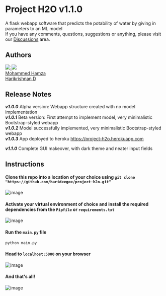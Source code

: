 # Project H2O v1.1.0
A flask webapp software that predicts the potability of water by giving in parameters to an ML model <br>
If you have any comments, questions, suggestions or anything, please visit our <a href="https://github.com/harideegee/project-h2o/discussions">Discussions</a> area.

## Authors
<a href="https://github.com/harideegee/project-h2o/graphs/contributors">
  <img src="https://contrib.rocks/image?repo=Hamza08dev/water-potability-app" />
  <img src="https://contrib.rocks/image?repo=harideegee/project-h2o" />
</a><br>
<a href="https://github.com/Hamza08dev">Mohammed Hamza</a>
<br>
<a href="https://github.com/harideegee">Harikrishnan D</a>

## Release Notes

_**v1.0.0**_ Alpha version: Webapp structure created with no model implementation <br>
_**v1.0.1**_ Beta version: First attempt to implement model, very minimalistic Bootstrap-styled webapp <br>
_**v1.0.2**_ Model successfully implemented, very minimalistic Bootstrap-styled webapp<br>
_**v1.0.3**_ App deployed to heroku <a href="https://project-h2o.herokuapp.com">https://project-h2o.herokuapp.com</a> <br>

**_v1.1.0_** Complete GUI makeover, with dark theme and neater input fields

## Instructions
#### Clone this repo into a location of your choice using `git clone "https://github.com/harideegee/project-h2o.git"`
![image](https://user-images.githubusercontent.com/82701406/200842627-cc23c5e9-1fb1-4604-8487-e1b4160b79c8.png)
#### Activate your virtual environment of choice and install the required dependencies from the `Pipfile` or `requirements.txt`
![image](https://user-images.githubusercontent.com/82701406/200843049-2557a726-0cbc-4541-9e04-28bbf2352e09.png)
#### Run the `main.py` file
```
python main.py
```
#### Head to `localhost:5000` on your browser
![image](https://user-images.githubusercontent.com/82701406/200843696-91446aea-060a-4643-bfc7-75530434ab84.png)
#### And that's all!
![image](https://user-images.githubusercontent.com/82701406/200992323-148cd092-ad72-4128-a047-41d8adc8a5b2.png)
